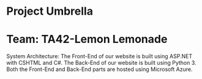 

# Project Umbrella
# Team: TA42-Lemon Lemonade

System Architecture:
The Front-End of our website is built using ASP.NET with CSHTML and C#.
The Back-End of our website is built using Python 3.
Both the Front-End and Back-End parts are hosted using Microsoft Azure.
